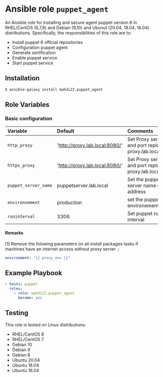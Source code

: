 # Ansible role `puppet_agent`


An Ansible role for installing and secure agent puppet version 6 in RHEL/CentOS (6,7,8) and Debian (9,10) and Ubunut (20.04, 18.04, 16.04) distributions. Specifically, the responsibilities of this role are to:

- Install puppet 6 official repositories
- Configuration puppet agent
- Generate sertification
- Enable puppet service
- Start puppet service

## Installation
``` bash
$ ansible-galaxy install mahdi22.puppet_agent
```

## Role Variables

### Basic configuration

| Variable                       | Default                       | Comments                                                     |
| :---                           | :---                          | :---                                                         |
| `http_proxy     `              | 'http://proxy.lab.local:8080/'| Set Proxy server and port replace proxy.lab.local:8080       |
| `https_proxy`                  | 'http://proxy.lab.local:8080/'| Set Proxy server and port replace proxy.lab.local:8080       |
| `puppet_server_name`           | puppetserver.lab.local        | Set the puppet server name or ip address                     |
| `environnement`                | production                    | set the puppet environement.                                 |
| `runinterval`                  | 3306                          | Set puppet run interval                                      |

#### Remarks

(1) Remove the folowing parameters on all install packages tasks if machines have an internet access without proxy server .:
```yaml
environment: "{{ proxy_env }}"
```

## Example Playbook

```Yaml
- hosts: puppet
  roles:
    - role: mahdi22.puppet_agent
      become: yes
```

## Testing

This role is tested on Linux distributions:

- RHEL/CentOS 8
- RHEL/CentOS 7
- Debian 10
- Debian 9
- Debian 8
- Ubuntu 20.04
- Ubuntu 18.04
- Ubuntu 16.04
